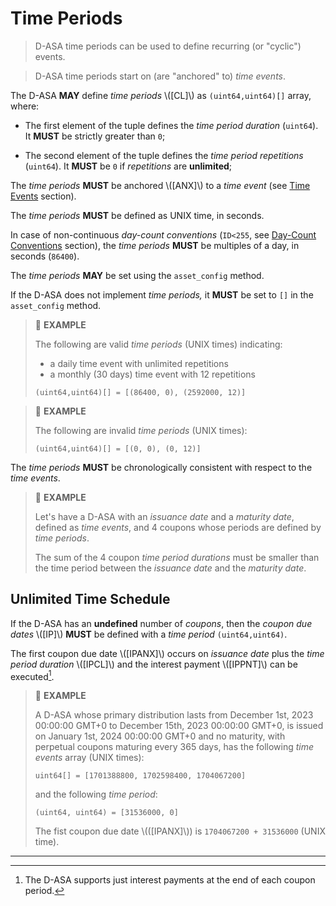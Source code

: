 # Time Periods

> D-ASA time periods can be used to define recurring (or "cyclic") events.

> D-ASA time periods start on (are "anchored" to) *time events*.

The D-ASA **MAY** define *time periods* \\([CL]\\) as `(uint64,uint64)[]` array,
where:

- The first element of the tuple defines the *time period duration* (`uint64`).
It **MUST** be strictly greater than `0`;

- The second element of the tuple defines the *time period repetitions* (`uint64`).
It **MUST** be `0` if *repetitions* are **unlimited**;

The *time periods* **MUST** be anchored \\([ANX]\\) to a *time event* (see [Time
Events](./time-events.md) section).

The *time periods* **MUST** be defined as UNIX time, in seconds.

In case of non-continuous *day-count conventions* (`ID<255`, see [Day-Count Conventions](./day-count-convention.md)
section), the *time periods* **MUST** be multiples of a day, in seconds (`86400`).

The *time periods* **MAY** be set using the `asset_config` method.

If the D-ASA does not implement *time periods,* it **MUST** be set to `[]` in the
`asset_config` method.

> 📎 **EXAMPLE**
>
> The following are valid *time periods* (UNIX times) indicating:
>
> - a daily time event with unlimited repetitions
> - a monthly (30 days) time event with 12 repetitions
>
> ```text
> (uint64,uint64)[] = [(86400, 0), (2592000, 12)]
> ```

> 📎 **EXAMPLE**
>
> The following are invalid *time periods* (UNIX times):
>
> ```text
> (uint64,uint64)[] = [(0, 0), (0, 12)]
> ```

The *time periods* **MUST** be chronologically consistent with respect to the *time
events*.

> 📎 **EXAMPLE**
>
> Let's have a D-ASA with an *issuance date* and a *maturity date*, defined as *time
> events*, and 4 coupons whose periods are defined by *time periods*.
>
> The sum of the 4 coupon *time period durations* must be smaller than the time
> period between the *issuance date* and the *maturity date*.

## Unlimited Time Schedule

If the D-ASA has an **undefined** number of *coupons*, then the *coupon due dates*
\\([IP]\\) **MUST** be defined with a *time period* `(uint64,uint64)`.

The first coupon due date \\([IPANX]\\) occurs on *issuance date* plus the *time
period duration* \\([IPCL]\\) and the interest payment \\([IPPNT]\\) can be executed[^1].

> 📎 **EXAMPLE**
>
> A D-ASA whose primary distribution lasts from December 1st, 2023 00:00:00 GMT+0
> to December 15th, 2023 00:00:00 GMT+0, is issued on January 1st, 2024 00:00:00
> GMT+0 and no maturity, with perpetual coupons maturing every 365 days, has the
> following *time events* array (UNIX times):
>
> ```text
> uint64[] = [1701388800, 1702598400, 1704067200]
> ```
>
> and the following *time period*:
>
> ```text
> (uint64, uint64) = [31536000, 0]
> ```
>
> The fist coupon due date \\(([IPANX]\\)) is `1704067200 + 31536000` (UNIX time).

---

[^1]: The D-ASA supports just interest payments at the end of each coupon period.
